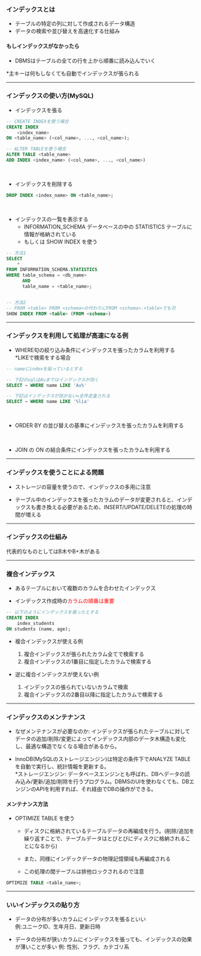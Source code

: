 ### インデックスとは

- テーブルの特定の列に対して作成されるデータ構造
- データの検索や並び替えを高速化する仕組み

#### もしインデックスがなかったら

- DBMSはテーブルの全ての行を上から順番に読み込んでいく

*主キーは何もしなくても自動でインデックスが張られる

---

### インデックスの使い方(MySQL)

- インデックスを張る
```sql
-- CREATE INDEXを使う場合
CREATE INDEX
    <index_name>
ON <table_name> (<col_name>, ..., <col_name>);

-- ALTER TABLEを使う場合
ALTER TABLE <table_name>
ADD INDEX <index_name> (<col_name>, ..., <col_name>)
```

<br>

- インデックスを削除する
```sql
DROP INDEX <index_name> ON <table_name>;
```

<br>

- インデックスの一覧を表示する  
    - INFORMATION_SCHEMA データベースの中の STATISTICS テーブルに情報が格納されている
    - もしくは SHOW INDEX を使う
```sql
-- 方法1
SELECT 
    *
FROM INFORMATION_SCHEMA.STATISTICS
WHERE table_schema = <db_name>
      AND
      table_name = <table_name>;


-- 方法2
-- FROM <table> FROM <schema>の代わりにFROM <schema>.<table>でも可
SHOW INDEX FROM <table> (FROM <schema>)
```

---

### インデックスを利用して処理が高速になる例

- WHERE句の絞り込み条件にインデックスを張ったカラムを利用する  
*LIKEで検索をする場合
```sql
-- nameにindexを貼っているとする

-- 下記のsqlはAuまではインデックスが効く
SELECT ~ WHERE name LIKE 'Au%'

-- 下記はインデックスが効かない=全件走査される
SELECT ~ WHERE name LIKE '%lia'
```

<br>

- ORDER BY の並び替えの基準にインデックスを張ったカラムを利用する

<br>

- JOIN の ON の結合条件にインデックスを張ったカラムを利用する


--- 

### インデックスを使うことによる問題

- ストレージの容量を使うので、インデックスの多用に注意

- テーブル中のインデックスを張ったカラムのデータが変更されると、インデックスも書き換える必要があるため、INSERT/UPDATE/DELETEの処理の時間が増える  

---

### インデックスの仕組み

代表的なものとしてはB木やB+木がある

---

### 複合インデックス

- あるテーブルにおいて複数のカラムを合わせたインデックス

- インデックス作成時の<font color="red">カラムの順番は重要</font>


```sql
-- 以下のようにインデックスを張ったとする
CREATE INDEX
    index_students
ON students (name, age);
```
- 複合インデックスが使える例
    1. 複合インデックスが張られたカラム全てで検索する
    2. 複合インデックスの1番目に指定したカラムで検索する

- 逆に複合インデックスが使えない例
    1. インデックスの張られていないカラムで検索
    2. 複合インデックスの2番目以降に指定したカラムで検索する

---

### インデックスのメンテナンス

- なぜメンテナンスが必要なのか: インデックスが張られたテーブルに対してデータの追加/削除/変更によってインデックス内部のデータ木構造も変化し、最適な構造でなくなる場合があるから。

- InnoDB(MySQLのストレージエンジン)は特定の条件下でANALYZE TABLEを自動で実行し、統計情報を更新する。  
*ストレージエンジン: データベースエンジンとも呼ばれ、DBへデータの読み込み/更新/追加/削除を行うプログラム。DBMSのUIを使わなくても、DBエンジンのAPIを利用すれば、それ経由でDBの操作ができる。  

#### メンテナンス方法

- OPTIMIZE TABLE を使う  
    - ディスクに格納されているテーブルデータの再編成を行う。(削除/追加を繰り返すことで、テーブルデータはとびとびにディスクに格納されることになるから)

    - また、同様にインデックデータの物理記憶領域も再編成される

    - この処理の間テーブルは排他ロックされるので注意
```sql
OPTIMIZE TABLE <table_name>;
```

---

### いいインデックスの貼り方

- データの分布が多いカラムにインデックスを張るといい  
    例:ユニークID、生年月日、更新日時

- データの分布が狭いカラムにインデックスを張っても、インデックスの効果が薄いことが多い
    例: 性別、フラグ、カテゴリ系